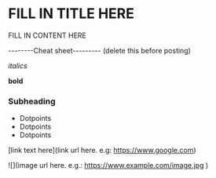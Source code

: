 # FILL IN TITLE HERE

FILL IN CONTENT HERE

--------Cheat sheet---------
(delete this before posting)

*italics*

**bold**

### Subheading

+ Dotpoints
+ Dotpoints
+ Dotpoints

[link text here](link url here. e.g: https://www.google.com)

![](image url here. e.g.: https://www.example.com/image.jpg )